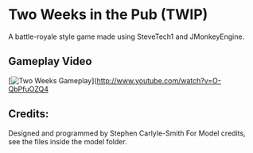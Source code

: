 # Two Weeks in the Pub (TWIP)

A battle-royale style game made using SteveTech1 and JMonkeyEngine.


## Gameplay Video

[![Two Weeks Gameplay](http://img.youtube.com/vi/ROtYhj_YU80/0.jpg)](http://www.youtube.com/watch?v=O-QbPfuOZQ4



## Credits: 
Designed and programmed by Stephen Carlyle-Smith
For Model credits, see the files inside the model folder.